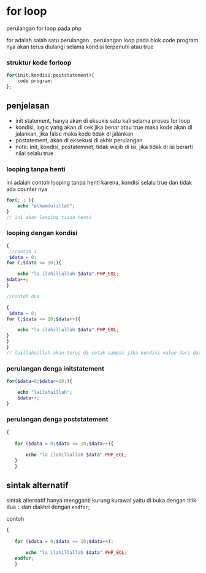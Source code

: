 # for loop
perulangan for loop pada php

for adalah salah satu perulangan , perulangan loop pada blok code program nya akan terus diulangi selama kondisi terpenuhi atau true

### struktur kode forloop
```php
for(init;kondisi;poststatement){
    code program;
};

```
## penjelasan
* init statement, hanya akan di eksukis satu kali selama proses for loop
* kondisi, logic yang akan di cek jika benar atau true maka kode akan di jalankan, jika false maka kode tidak di jalankan
* postatement, akan di eksekusi di akhir perulangan
* note: init, kondisi, postatemnet, tidak wajib di isi, jika tidak di isi berarti nilai selalu true



### looping tanpa henti

ini adalah contoh looping tanpa henti karena, kondisi selalu true dan tidak ada counter nya

```php
for(; ; ){
    echo "alhamdulillah";
}
// ini akan looping tiada henti
```

### looping dengan kondisi

```php
{
 //contoh 1   
 $data = 0;
for (;$data <= 10;){ 

    echo "la ilahillallah $data".PHP_EOL;
$data++;
}

//contoh dua

{
 $data = 0;
for (;$data <= 10;$data++){ 

    echo "la ilahillallah $data".PHP_EOL;
}
}
}
// laillahaillah akan terus di cetak sampai jika kondisi value dari data kurang dari atau sama dengan 10;
```


### perulangan denga initstatement

```php
for($data=0;$data<=10;){

    echo "lailahaillah";
    $data++;
}


```

### perulangan denga poststatement
```php
{
    
   for ($data = 0;$data <= 10;$data++){ 
   
       echo "la ilahillallah $data".PHP_EOL;
   }
   }
```

## sintak alternatif

sintak alternatif hanya mengganti kurung kurawal
yaitu di buka dengan titik dua `:` dan diakhri dengan `endfor`;

contoh

```php
{
    
   for ($data = 0;$data <= 10;$data++): 
   
       echo "la ilahillallah $data".PHP_EOL;
   endfor;
   }
```